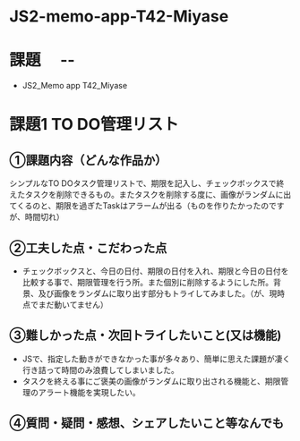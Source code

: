 # JS2-memo-app-T42-Miyase
# 課題　 --
- JS2_Memo app T42_Miyase
# 課題1 TO DO管理リスト

## ①課題内容（どんな作品か）
シンプルなTO DOタスク管理リストで、期限を記入し、チェックボックスで終えたタスクを削除できるもの。またタスクを削除する度に、画像がランダムに出てくるのと、期限を過ぎたTaskはアラームが出る（ものを作りたかったのですが、時間切れ）

## ②工夫した点・こだわった点
- チェックボックスと、今日の日付、期限の日付を入れ、期限と今日の日付を比較する事で、期限管理を行う所。また個別に削除するようにした所。背景、及び画像をランダムに取り出す部分もトライしてみました。（が、現時点でまだ動いてません）

## ③難しかった点・次回トライしたいこと(又は機能)
- JSで、指定した動きができなかった事が多々あり、簡単に思えた課題が凄く行き詰って時間のみ浪費してしまいました。
- タスクを終える事にご褒美の画像がランダムに取り出される機能と、期限管理のアラート機能を実現したい。

## ④質問・疑問・感想、シェアしたいこと等なんでも
